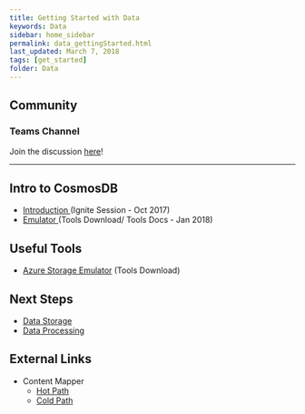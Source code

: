 ```yaml
---
title: Getting Started with Data
keywords: Data
sidebar: home_sidebar
permalink: data_gettingStarted.html
last_updated: March 7, 2018
tags: [get_started]
folder: Data
---
```


## Community
### Teams Channel
Join the discussion [here](https://teams.microsoft.com/l/channel/19%3a2c30f3f0d41d4872a8c0dad3f21aeb8d%40thread.skype/!%2520Data%2520Pillar?groupId=dff0a70d-6316-4124-ae5a-e9d06f63ec34&tenantId=72f988bf-86f1-41af-91ab-2d7cd011db47)!

<!-- Add in any communities worth following: blogs, twitter, etc. -->
---
<!-- Here, add in any links to useful resources. The structure is not fixed, it can be grouped by scenario, by tech, or set up as a learning path -->

## Intro to CosmosDB
- [Introduction ](https://myignite.microsoft.com/sessions/54947) (Ignite Session - Oct 2017)
- [Emulator ](https://docs.microsoft.com/en-us/azure/cosmos-db/local-emulator) (Tools Download/ Tools Docs - Jan 2018)

## Useful Tools
- [Azure Storage Emulator](https://docs.microsoft.com/en-us/azure/storage/common/storage-use-emulator) (Tools Download)

## Next Steps
- [Data Storage](data_Storage)
- [Data Processing](data_Processing)

## External Links
- Content Mapper
  - [Hot Path](https://contentmapper.azurewebsites.net/?directory=Data&filename=DataHotPath.json)
  - [Cold Path](https://contentmapper.azurewebsites.net/?directory=Data&filename=DataColdPath.json)